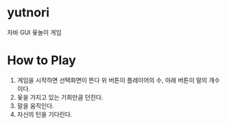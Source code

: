 yutnori
=======
자바 GUI 윷놀이 게임

# How to Play

1. 게임을 시작하면 선택화면이 뜬다 위 버튼이 플레이어의 수, 아래 버튼이 말의 개수이다.
2. 윷을 가지고 있는 기회만큼 던진다.
3. 말을 움직인다.
4. 자신의 턴을 기다린다.